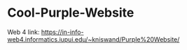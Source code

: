 # Cool-Purple-Website

Web 4 link: https://in-info-web4.informatics.iupui.edu/~kniswand/Purple%20Website/ 
